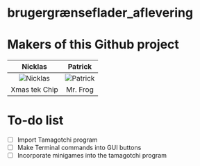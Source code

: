 # brugergrænseflader_aflevering
# Makers of this Github project

Nicklas | Patrick
:------:|:------:
![Nicklas](https://avatars2.githubusercontent.com/u/44356711?s=64&v=64)|![Patrick](https://avatars0.githubusercontent.com/u/44425816?s=64&v=64)|
Xmas tek Chip|Mr. Frog

# To-do list
- [ ] Import Tamagotchi program
- [ ] Make Terminal commands into GUI buttons
- [ ] Incorporate minigames into the tamagotchi program
